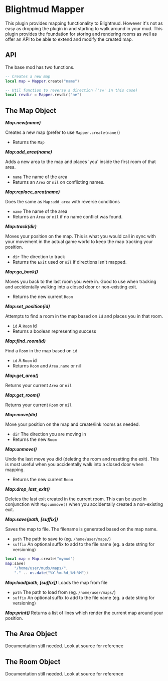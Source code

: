 # Blightmud Mapper

This plugin provides mapping functionality to Blightmud. However it's not as
easy as dropping the plugin in and starting to walk around in your mud.  This
plugin provides the foundation for storing and rendering rooms as well as offer
an API to be able to extend and modify the created map.

## API

The base mod has two functions.

```lua
-- Creates a new map
local map = Mapper.create("name")

-- Util function to reverse a direction ('sw' in this case)
local revdir = Mapper.revdir("ne")
```

## The Map Object

***Map.new(name)***

Creates a new map (prefer to use `Mapper.create(name)`)

- Returns the `Map`

***Map:add_area(name)***

Adds a new area to the map and places 'you' inside the first room of that area.

- `name`    The name of the area
- Returns an `Area` or `nil` on conflicting names.

***Map:replace_area(name)***

Does the same as `Map:add_area` with reverse conditions

- `name`    The name of the area
- Returns an `Area` or `nil` if no name conflict was found.

***Map:track(dir)***

Moves your position on the map. This is what you would call in sync with your
movement in the actual game world to keep the map tracking your position.

- `dir` The direction to track
- Returns the `Exit` used or `nil` if directions isn't mapped.

***Map:go_back()***

Moves you back to the last room you were in. Good to use when tracking and
accidentally walking into a closed door or non-existing exit.

- Returns the new current `Room`

***Map:set_position(id)***

Attempts to find a room in the map based on `id` and places you in that room.

- `id`      A `Room` id
- Returns a boolean representing success

***Map:find_room(id)***

Find a `Room` in the map based on `id`

- `id`      A `Room` id
- Returns `Room` and `Area.name` or nil

***Map:get_area()***

Returns your current `Area` or `nil`

***Map:get_room()***

Returns your current `Room` or `nil`

***Map:move(dir)***

Move your position on the map and create/link rooms as needed.

- `dir`     The direction you are moving in
- Returns the new `Room`

***Map:unmove()***

Undo the last move you did (deleting the room and resetting the exit).
This is most useful when you accidentally walk into a closed door when
mapping.

- Returns the new current `Room`

***Map:drop_last_exit()***

Deletes the last exit created in the current room. This can be used in
conjunction with `Map:unmove()` when you accidentally created a non-existing
exit.

***Map:save(path, [suffix])***

Saves the map to file. The filename is generated based on the map name.

- `path`      The path to save to (eg. `/home/user/maps/`)
- `suffix`    An optional suffix to add to the file name (eg. a date string for versioning)

```lua
local map = Map.create("mymud")
map:save(
    "/home/user/muds/maps/",
    "." .. os.date("%Y-%m-%d_%H:%M"))
```

***Map:load(path, [suffix])***
Loads the map from file

- `path`      The path to load from (eg. `/home/user/maps/`)
- `suffix`    An optional suffix to add to the file name (eg. a date string for versioning)

***Map:print()***
Returns a list of lines which render the current map around your position.

## The Area Object

Documentation still needed. Look at source for reference

## The Room Object

Documentation still needed. Look at source for reference
